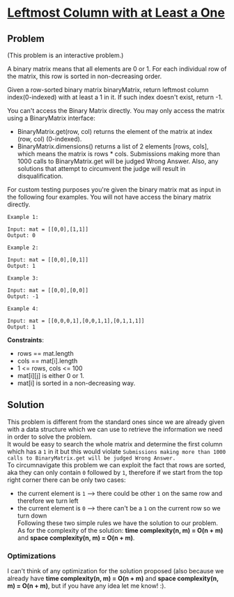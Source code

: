 # [Leftmost Column with at Least a One](https://leetcode.com/explore/challenge/card/30-day-leetcoding-challenge/530/week-3/3306/)

## Problem

(This problem is an interactive problem.)

A binary matrix means that all elements are 0 or 1. For each individual row of the matrix, this row is sorted in non-decreasing order.

Given a row-sorted binary matrix binaryMatrix, return leftmost column index(0-indexed) with at least a 1 in it. If such index doesn't exist, return -1.

You can't access the Binary Matrix directly.  You may only access the matrix using a BinaryMatrix interface:

- BinaryMatrix.get(row, col) returns the element of the matrix at index (row, col) (0-indexed).
- BinaryMatrix.dimensions() returns a list of 2 elements [rows, cols], which means the matrix is rows * cols.
Submissions making more than 1000 calls to BinaryMatrix.get will be judged Wrong Answer.  Also, any solutions that attempt to circumvent the judge will result in disqualification.

For custom testing purposes you're given the binary matrix mat as input in the following four examples. You will not have access the binary matrix directly.

```
Example 1:

Input: mat = [[0,0],[1,1]]
Output: 0
```
```
Example 2:

Input: mat = [[0,0],[0,1]]
Output: 1
```
```
Example 3:

Input: mat = [[0,0],[0,0]]
Output: -1
```
```
Example 4:

Input: mat = [[0,0,0,1],[0,0,1,1],[0,1,1,1]]
Output: 1
```
**Constraints**:

- rows == mat.length
- cols == mat[i].length
- 1 <= rows, cols <= 100
- mat[i][j] is either 0 or 1.
- mat[i] is sorted in a non-decreasing way.

## Solution

This problem is different from the standard ones since we are already given with a data structure which we can use to retrieve the information we need in order to solve the problem.  
It would be easy to search the whole matrix and determine the first column which has a `1` in it but this would violate `Submissions making more than 1000 calls to BinaryMatrix.get will be judged Wrong Answer.`  
To circumnavigate this problem we can exploit the fact that rows are sorted, aka they can only contain `0` followed by `1`, therefore if we start from the top right corner there can be only two cases:
- the current element is `1` --> there could be other `1` on the same row and therefore we turn left
- the current element is `0` --> there can't be a `1` on the current row so we turn down  
Following these two simple rules we have the solution to our problem.  
As for the complexity of the solution: **time complexity(n, m) = O(n + m)** and **space complexity(n, m) = O(n + m)**.

### Optimizations

I can't think of any optimization for the solution proposed (also because we already have **time complexity(n, m) = O(n + m)** and **space complexity(n, m) = O(n + m)**, but if you have any idea let me know! :).
